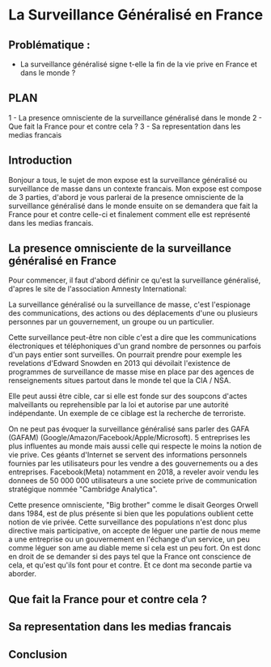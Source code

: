 # La Surveillance Généralisé en France
## Problématique : 
- La surveillance généralisé signe t-elle la fin de la vie prive en France et dans le monde ? 
## PLAN

1 - La presence omnisciente de la surveillance généralisé dans le monde
2 - Que fait la France pour et contre cela ? 
3 - Sa representation dans les medias francais

## Introduction 

Bonjour a tous, le sujet de mon expose est la surveillance généralisé ou surveillance de masse dans un contexte francais. Mon expose est compose de 3 parties, d'abord je vous parlerai de la presence omnisciente de la surveillance généralisé dans le monde ensuite on se demandera que fait la France pour et contre celle-ci et finalement comment elle est représenté dans les medias francais. 

## La presence omnisciente de la surveillance généralisé en France

Pour commencer, il faut d'abord définir ce qu'est la surveillance généralisé, d'apres le site de l'association Amnesty International:

La surveillance généralisé ou la surveillance de masse, c'est l'espionage des communications, des actions ou des déplacements d'une ou plusieurs personnes par un gouvernement, un groupe ou un particulier. 

Cette surveillance peut-être non cible c'est a dire que les communications électroniques et téléphoniques d'un grand nombre de personnes ou parfois d'un pays entier sont surveilles. On pourrait prendre pour exemple les revelations d'Edward Snowden en 2013 qui dévoilait l'existence de programmes de surveillance de masse mise en place par des agences de renseignements situes partout dans le monde tel que la CIA / NSA. 

Elle peut aussi être cible, car si elle est fonde sur des soupcons d'actes malveillants ou reprehensible par la loi et autorise par une autorité indépendante. Un exemple de ce ciblage est la recherche de terroriste. 

On ne peut pas évoquer la surveillance généralisé sans parler des GAFA (GAFAM) (Google/Amazon/Facebook/Apple/Microsoft). 5 entreprises les plus influentes au monde mais aussi celle qui respecte le moins la notion de vie prive. Ces géants d'Internet se servent des informations personnels fournies par les utilisateurs pour les vendre a des gouvernements ou a des entreprises. Facebook(Meta) notamment en 2018, a reveler avoir vendu les donnees de 50 000 000 utilisateurs a une societe prive de communication stratégique nommée "Cambridge Analytica".

Cette presence omnisciente, "Big brother" comme le disait Georges Orwell dans 1984, est de plus présente si bien que les populations oublient cette notion de vie privée. Cette surveillance des populations n'est donc plus directive mais participative, on accepte de léguer une partie de nous meme a une entreprise ou un gouvernement en l'échange d'un service, un peu comme léguer son ame au diable meme si cela est un peu fort. On est donc en droit de se demander si des pays tel que la France ont conscience de cela, et qu'est qu'ils font pour et contre. Et ce dont ma seconde partie va aborder.

## Que fait la France pour et contre cela ?


## Sa representation dans les medias francais


## Conclusion



